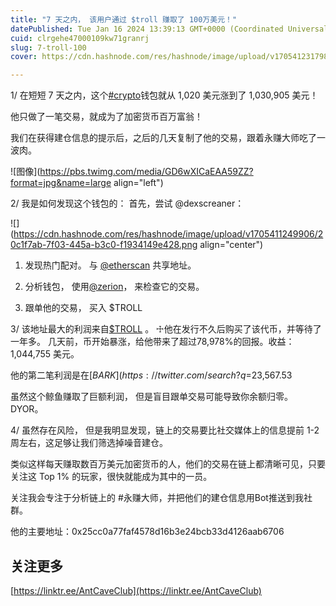 ```yaml
---
title: "7 天之内， 该用户通过 $troll 赚取了 100万美元！"
datePublished: Tue Jan 16 2024 13:39:13 GMT+0000 (Coordinated Universal Time)
cuid: clrgehe47000109kw71granrj
slug: 7-troll-100
cover: https://cdn.hashnode.com/res/hashnode/image/upload/v1705412317981/1e447f5d-f691-4117-858e-5f25591e7f13.jpeg

---
```


1/ 在短短 7 天之内，这个[#crypto](https://twitter.com/hashtag/crypto?src=hashtag_click)钱包就从 1,020 美元涨到了 1,030,905 美元！

他只做了一笔交易，就成为了加密货币百万富翁！

我们在获得建仓信息的提示后，之后的几天复制了他的交易，跟着永赚大师吃了一波肉。  
  

![图像](https://pbs.twimg.com/media/GD6wXICaEAA59ZZ?format=jpg&name=large align="left")

2/ 我是如何发现这个钱包的： 首先，尝试 @dexscreaner：

![](https://cdn.hashnode.com/res/hashnode/image/upload/v1705411249906/20c1f7ab-7f03-445a-b3c0-f1934149e428.png align="center")

1. 发现热门配对。 与 [@etherscan](https://twitter.com/etherscan) 共享地址。
    
2. 分析钱包， 使用[@zerion](https://twitter.com/zerion)， 来检查它的交易。
    
3. 跟单他的交易， 买入 $TROLL
    

3/ 该地址最大的利润来自[$TROLL](https://twitter.com/search?q=%24TROLL&src=cashtag_click) 。 ☩他在发行不久后购买了该代币，并等待了一年多。 几天前，币开始暴涨，给他带来了超过78,978%的回报。收益：1,044,755 美元。

他的第二笔利润是在[$BARK](https://twitter.com/search?q=%24BARK&src=cashtag_click)上获得的。 就在四天前，他只在这币上投资了 2,000 美元，而且仍然是满仓持有， 收益：+$23,567.53

虽然这个鲸鱼赚取了巨额利润， 但是盲目跟单交易可能导致你余额归零。 DYOR。

4/ 虽然存在风险， 但是我明显发现，链上的交易要比社交媒体上的信息提前 1-2 周左右，这足够让我们筛选掉噪音建仓。  

类似这样每天赚取数百万美元加密货币的人，他们的交易在链上都清晰可见，只要关注这 Top 1% 的玩家，很快就能成为其中的一员。

关注我会专注于分析链上的 #永赚大师，并把他们的建仓信息用Bot推送到我社群。  
  
  
他的主要地址：0x25cc0a77faf4578d16b3e24bcb33d4126aab6706

## 关注更多  
  
[https://linktr.ee/AntCaveClub](https://linktr.ee/AntCaveClub)